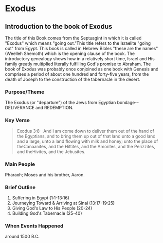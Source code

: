 # Exodus

## Introduction to the book of Exodus

The title of this Book comes from the Septuagint in which it is called "Exodus" which means "going out."This title refers to the Israelite "going out" from Egypt. This book is called in Hebrew Bibles "these are the names" (Weelleh Shemoth) which is the opening clause of the book. The introductory genealogy shows how in a relatively short time, Israel and His family greatly multiplied literally fulfilling God's promise to Abraham. The book of Exodus was probably once conjoined as one book with Genesis and comprises a period of about one hundred and forty-five years, from the death of Joseph to the construction of the tabernacle in the desert.

### Purpose/Theme

The Exodus (or "departure") of the Jews from Egyptian bondage--DELIVERANCE and REDEMPTION.

### Key Verse

> Exodus 3:8--And I am come down to deliver them out of the hand of the Egyptians, and to bring them up out of that land unto a good land and a large, unto a land flowing with milk and honey; unto the place of theCanaanites, and the Hittites, and the Amorites, and the Perizzites, and theHivites, and the Jebusites.

### Main People

Pharaoh; Moses and his brother, Aaron.

### Brief Outline

1. Suffering in Egypt (1:1-13:16)
2. Journeying Toward & Arriving at Sinai (13:17-19:25)
3. Giving God's Law to His People (20-24)
4. Building God's Tabernacle (25-40)

### When Events Happened

around 1500 B.C.
